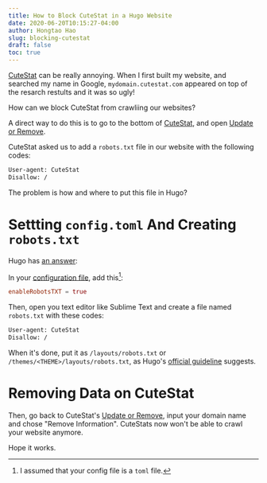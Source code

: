 ```yaml
---
title: How to Block CuteStat in a Hugo Website
date: 2020-06-20T10:15:27-04:00
author: Hongtao Hao
slug: blocking-cutestat
draft: false
toc: true
---
```


[CuteStat](https://www.cutestat.com/) can be really annoying. When I first built my website, and searched my name in Google, `mydomain.cutestat.com` appeared on top of the resarch restults and it was so ugly!

How can we block CuteStat from crawliing our websites?

A direct way to do this is to go to the bottom of [CuteStat](https://www.cutestat.com/), and open [Update or Remove](https://www.cutestat.com/remove).

CuteStat asked us to add a `robots.txt` file in our website with the following codes:

```txt
User-agent: CuteStat
Disallow: /
```

The problem is how and where to put this file in Hugo?

# Settting `config.toml` And Creating `robots.txt`

Hugo has [an answer](https://gohugo.io/templates/robots/):

In your [configuration file](https://gohugo.io/getting-started/configuration/), add this[^1]:

```toml
enableRobotsTXT = true
```

Then, open you text editor like Sublime Text and create a file named `robots.txt` with these codes:

```txt
User-agent: CuteStat
Disallow: /
```

When it's done, put it as `/layouts/robots.txt` or `/themes/<THEME>/layouts/robots.txt`, as Hugo's [official guideline](https://gohugo.io/templates/robots/#robotstxt-template-lookup-order) suggests. 

# Removing Data on CuteStat

Then, go back to CuteStat's [Update or Remove](https://www.cutestat.com/remove), input your domain name and chose "Remove Information". CuteStats now won't be able to crawl your website anymore. 

Hope it works. 



[^1]: I assumed that your config file is a `toml` file. 
